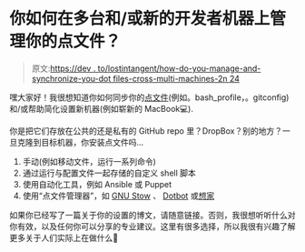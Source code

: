 # 你如何在多台和/或新的开发者机器上管理你的点文件？

> 原文:[https://dev . to/lostintangent/how-do-you-manage-and-synchronize-you-dot files-cross-multi-machines-2n 24](https://dev.to/lostintangent/how-do-you-manage-and-synchronize-your-dotfiles-across-multiple-machines-2n24)

嘿大家好！我很想知道你如何同步你的[点文件](http://dotfiles.github.io/)(例如。bash_profile，。gitconfig)和/或帮助简化设置新机器(例如崭新的 MacBook💻).

你是把它们存放在公共的还是私有的 GitHub repo 里？DropBox？别的地方？一旦克隆到目标机器，你安装点文件吗...

1.  手动(例如移动文件，运行一系列命令)
2.  通过运行与配置文件一起存储的自定义 shell 脚本
3.  使用自动化工具，例如 Ansible 或 Puppet
4.  使用“点文件管理器”，如 [GNU Stow](https://www.gnu.org/software/stow/stow.html) 、 [Dotbot](https://github.com/anishathalye/dotbot) 或[想家](https://github.com/technicalpickles/homesick)

如果你已经写了一篇关于你的设置的博文，请随意链接。否则，我很想听听什么对你有效，以及任何你可以分享的专业建议。这里有很多选择，所以我很有兴趣了解更多关于人们实际上在做什么🙌